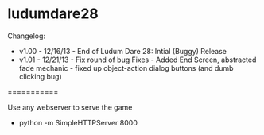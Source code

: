 ludumdare28
===========

Changelog:
  - v1.00 - 12/16/13 - End of Ludum Dare 28: Intial (Buggy) Release
  - v1.01 - 12/21/13 - Fix round of bug Fixes
                     - Added End Screen, abstracted fade mechanic
                     - fixed up object-action dialog buttons (and dumb clicking bug)


===========

Use any webserver to serve the game

 - python -m SimpleHTTPServer 8000